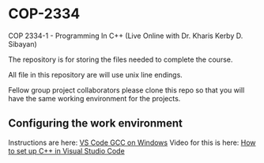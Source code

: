 # COP-2334

COP 2334-1 - Programming In C++ (Live Online with Dr. Kharis Kerby D. Sibayan)

The repository is for storing the files needed to complete the course.

All file in this repository are will use unix line endings.

Fellow group project collaborators please clone this repo so that you will have the same working environment for the projects.

## Configuring the work environment

Instructions are here: [VS Code GCC on Windows](https://code.visualstudio.com/docs/cpp/config-mingw)
Video for this is here: [How to set up C++ in Visual Studio Code](https://www.youtube.com/watch?v=DMWD7wfhgNY)
